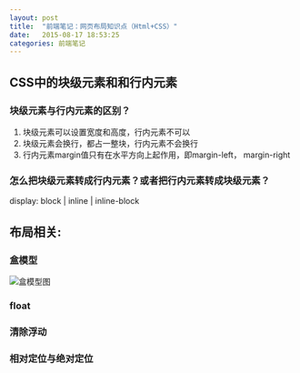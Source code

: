 ```yaml
---
layout: post
title:  "前端笔记：网页布局知识点（Html+CSS）"
date:   2015-08-17 18:53:25
categories: 前端笔记
---
```



## CSS中的块级元素和和行内元素

### 块级元素与行内元素的区别？
1. 块级元素可以设置宽度和高度，行内元素不可以
3. 块级元素会换行，都占一整块，行内元素不会换行
4. 行内元素margin值只有在水平方向上起作用，即margin-left， margin-right

### 怎么把块级元素转成行内元素？或者把行内元素转成块级元素？
display: block  |  inline  | inline-block

## 布局相关:

### 盒模型

![盒模型图](https://developer.mozilla.org/files/72/boxmodel%20(1).png)

### float

### 清除浮动

### 相对定位与绝对定位
